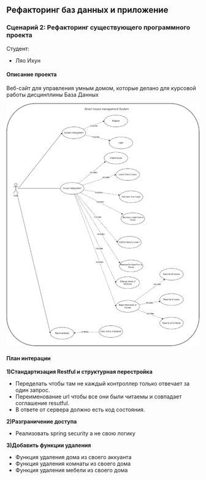 ## Рефакторинг баз данных и приложение

### Сценарий 2: Рефакторинг существующего программного проекта

 Студент:

* Ляо Ихун

#### Описание проекта

Веб-сайт для управления умным домом, которые делано для курсовой работы дисцинплины База Данных

![avg](./usecase.png)

 #### План интерации

**1)Стандартизация Restful и cтруктурная перестройка**

* Переделать чтобы там не каждый контроллер только отвечает за один запрос.
* Переименование url чтобы все они были читаемы и совпадает соглашение resutful.
* В ответе от сервера должно есть код состояния.

**2)Разграничение доступа**

* Реализовать spring security а не свою логику

**3)Добавить функции удаления**

* Функция удаления дома из своего аккуанта
* Функция удаления комнаты из своего дома
* Функция удаления мебели из своего дома

